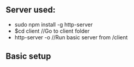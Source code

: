 ## Server used:
- sudo npm install -g http-server
- $cd client //Go to client folder
- http-server -o //Run basic server from /client

## Basic setup
